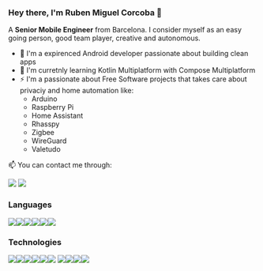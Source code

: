 ### Hey there, I'm Ruben Miguel Corcoba 👋

 A **Senior Mobile Engineer** from Barcelona. I consider myself as an easy going person, good team player, creative and autonomous. 
  - 📱 I'm a expirenced Android developer passionate about building clean apps
  - 🌱 I'm curretnly learning Kotlin Multiplatform with Compose Multiplatform
  - ⚡ I'm a passionate about Free Software projects that takes care about privaciy and home automation like:
    - Arduino
    - Raspberry Pi
    - Home Assistant
    - Rhasspy
    - Zigbee
    - WireGuard
    - Valetudo
   


📫 You can contact me through:

<a href="https://es.linkedin.com/in/rmcorcoba"><img src="https://img.shields.io/badge/LinkedIn-0077B5?style=for-the-badge&logo=linkedin&logoColor=white" /></a> <a href="mailto:ruben.feina@gmail.com"><img src="https://img.shields.io/badge/Gmail-D14836?style=for-the-badge&logo=gmail&logoColor=white" /></a>

### Languages


<img src="https://camo.githubusercontent.com/177b36905bdd347c8af85d1a489a8949a4a0bedfb10e0d7b658e14f678b80e6e/68747470733a2f2f696d672e736869656c64732e696f2f62616467652f4b6f746c696e2d4231323545413f7374796c653d666f722d7468652d6261646765266c6f676f3d6b6f746c696e266c6f676f436f6c6f723d7768697465" /><img src="https://img.shields.io/badge/java-5E5C5C?style=for-the-badge&logo=java&logoColor=white" /><img src="https://img.shields.io/badge/json-5E5C5C?style=for-the-badge&logo=json&logoColor=white" /><img src="https://img.shields.io/badge/PHP-777BB4?style=for-the-badge&logo=php&logoColor=white" /><img src="https://img.shields.io/badge/C%23-239120?style=for-the-badge&logo=csharp&logoColor=white" /><img src="https://img.shields.io/badge/Junit5-25A162?style=for-the-badge&logo=junit5&logoColor=white" />




### Technologies

<img src="https://img.shields.io/badge/Linux-FCC624?style=for-the-badge&logo=linux&logoColor=black" /><img src="https://img.shields.io/badge/Android-3DDC84?style=for-the-badge&logo=android&logoColor=white" /><img src="https://img.shields.io/badge/Sqlite-003B57?style=for-the-badge&logo=sqlite&logoColor=white" /><img src="https://img.shields.io/badge/MySQL-005C84?style=for-the-badge&logo=mysql&logoColor=white" /><img src="https://img.shields.io/badge/Arduino-00878F?logo=arduino&logoColor=fff&style=for-the-badge" /><img src="https://img.shields.io/badge/Raspberry%20Pi-A22846?logo=raspberrypi&logoColor=fff&style=for-the-badge" />
<img src="https://img.shields.io/badge/Docker-2CA5E0?style=for-the-badge&logo=docker&logoColor=white" /><img src="https://img.shields.io/badge/Home%20Assistant-18BCF2?logo=homeassistant&logoColor=fff&style=for-the-badge" /><img src="https://img.shields.io/badge/WireGuard-88171A?logo=wireguard&logoColor=fff&style=for-the-badge" /><img src="https://img.shields.io/badge/Zigbee-EB0443?logo=zigbee&logoColor=fff&style=for-the-badge" />

